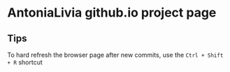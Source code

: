 # AntoniaLivia github.io project page

## Tips

To hard refresh the browser page after new commits, use the `Ctrl + Shift + R` shortcut

